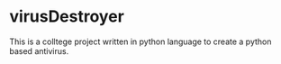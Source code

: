 # virusDestroyer
This is a colltege project written in python language to create a python based antivirus. 
